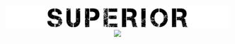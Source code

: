 <div align="center">
<img src="./logo.png" alt="logo.png">
<img src="https://img.shields.io/badge/python-3.7-blue">
<div>
